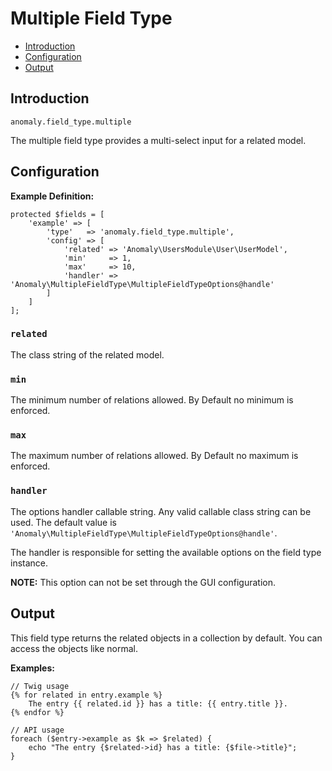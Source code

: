 # Multiple Field Type

- [Introduction](#introduction)
- [Configuration](#configuration)
- [Output](#output)


<a name="introduction"></a>
## Introduction

`anomaly.field_type.multiple`

The multiple field type provides a multi-select input for a related model.


<a name="configuration"></a>
## Configuration

**Example Definition:**

    protected $fields = [
        'example' => [
            'type'   => 'anomaly.field_type.multiple',
            'config' => [
                'related' => 'Anomaly\UsersModule\User\UserModel',
                'min'     => 1,
                'max'     => 10,
                'handler' => 'Anomaly\MultipleFieldType\MultipleFieldTypeOptions@handle'
            ]
        ]
    ];

### `related`

The class string of the related model.

### `min`

The minimum number of relations allowed. By Default no minimum is enforced.

### `max`

The maximum number of relations allowed. By Default no maximum is enforced.

### `handler`

The options handler callable string. Any valid callable class string can be used. The default value is `'Anomaly\MultipleFieldType\MultipleFieldTypeOptions@handle'`.

The handler is responsible for setting the available options on the field type instance.

**NOTE:** This option can not be set through the GUI configuration.


<a name="output"></a>
## Output

This field type returns the related objects in a collection by default. You can access the objects like normal.

**Examples:**

    // Twig usage
    {% for related in entry.example %}
        The entry {{ related.id }} has a title: {{ entry.title }}.
    {% endfor %}
    
    // API usage
    foreach ($entry->example as $k => $related) {
        echo "The entry {$related->id} has a title: {$file->title}";
    }

